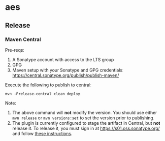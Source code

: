 # aes

## Release

### Maven Central

Pre-reqs:

1. A Sonatype account with access to the LTS group
2. GPG
3. Maven setup with your Sonatype and GPG credentials: https://central.sonatype.org/publish/publish-maven/

Execute the following to publish to central:

```shell
mvn -Prelease-central clean deploy
```

Note:

1. The above command will **not** modify the version. You should use either `mvn release` or `mvn versions:set` to
   set the version prior to publishing.
2. The plugin is currently configured to stage the artifact in Central, but **not** release it. To release it, you
   must sign in at https://s01.oss.sonatype.org/ and follow [these instructions](https://central.sonatype.org/publish/release/#performing-a-release-deployment-with-the-maven-release-plugin).
